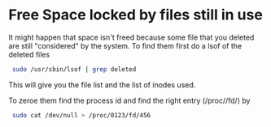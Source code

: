 # Free Space locked by files still in use #


It might happen that space isn't freed because some file that you deleted are still "considered" by the system.
To find them first do a lsof of the deleted files

```bash
 sudo /usr/sbin/lsof | grep deleted
```

This will give you the file list and the list of inodes used.

To zeroe them find the process id and find the right entry (/proc/<pid>/fd/) by 
```bash
 sudo cat /dev/null > /proc/0123/fd/456
```
